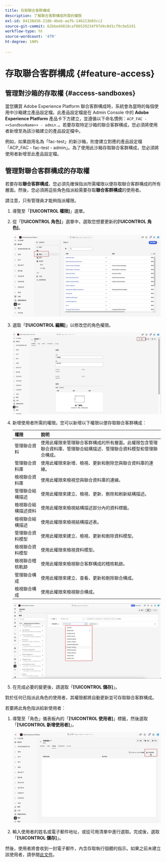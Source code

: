 ```yaml
---
title: 存取聯合客群構成
description: 了解聯合客群構成所需的權限
exl-id: 84138456-218b-4beb-ae7b-146213b03cc2
source-git-commit: 62bbed4818caf06539234f97d4c0d1cf9c9a52d1
workflow-type: ht
source-wordcount: '479'
ht-degree: 100%

---
```


# 存取聯合客群構成 {#feature-access}

## 管理對沙箱的存取權 {#access-sandboxes}

當您購買 Adobe Experience Platform 聯合客群構成時，系統會為當時的每個使用中沙箱建立產品設定檔。此產品設定檔是在 Admin Console 中的 **Adobe Experience Platform** 產品卡下方建立，並遵循以下命名慣例：`ACP_FAC - <<SandboxName>> - admin.`。若要存取特定沙箱的聯合客群構成，您必須將使用者新增至為該沙箱建立的產品設定檔中。

例如，如果啟用名為「fac-test」的新沙箱，則會建立對應的產品設定檔「ACP_FAC - fac-test - admin」。為了使用此沙箱存取聯合客群構成，您必須將使用者新增至此產品設定檔。

## 管理對聯合客群構成的存取權

若要存取&#x200B;**聯合客群構成**，您必須先確保指派所需權限以便存取聯合客群構成的所有層面。然後，您必須將這些角色指派給需要存取&#x200B;**聯合客群構成**&#x200B;的使用者。

請注意，只有管理員才能夠指派權限。

1. 導覽至「**[!UICONTROL 權限]**」選單。

1. 從「**[!UICONTROL 角色]**」選單中，選取您想要更新的&#x200B;**[!UICONTROL 角色]**。

   ![](assets/access_fda_1.png)

1. 選取「**[!UICONTROL 編輯]**」以修改您的角色權限。

   ![](assets/access_fda_2.png)

1. 新增使用者所需的權限。您可以新增以下權限以便存取聯合客群構成：

   | 權限 | 說明 |
   | ---------- | ----------- |
   | 管理聯合資料 | 使用此權限來管理聯合客群構成的所有層面。此權限包含管理聯合資料庫、管理聯合結構描述、管理聯合資料模型和管理聯合構成。 |
   | 管理聯合資料庫 | 使用此權限來新增、檢視、更新和刪除您與聯合資料庫的連線。 |
   | 檢視聯合資料庫 | 使用此權限來檢視您與聯合資料庫的連線。 |
   | 管理聯合結構描述 | 使用此權限來建立、檢視、更新、刪除和刷新結構描述。 |
   | 檢視聯合結構描述資料 | 使用此權限來檢視結構描述部分內的資料標籤。 |
   | 檢視聯合結構描述 | 使用此權限來檢視結構描述表。 |
   | 管理聯合資料模型 | 使用此權限來建立、檢視、更新和刪除資料模型。 |
   | 檢視聯合資料模型 | 使用此權限來檢視資料模型。 |
   | 檢視聯合稽核軌跡 | 使用此權限來檢視聯合客群構成的稽核軌跡。 |
   | 管理聯合構成 | 使用此權限來建立、查看、更新和刪除聯合構成。 |
   | 檢視聯合構成 | 使用此權限來檢視聯合構成。 |

   ![](assets/permissions.png)

1. 在完成必要的變更後，請選取「**[!UICONTROL 儲存]**」。

對於任何已指派此角色的使用者，其權限都將自動更新並可存取聯合客群構成。

若要將此角色指派給新使用者：

1. 導覽至「角色」儀表板內的「**[!UICONTROL 使用者]**」標籤，然後選取「**[!UICONTROL 新增使用者]**」。

   ![](assets/access_fda_4.png)

1. 輸入使用者的姓名或電子郵件地址，或從可用清單中進行選取。完成後，選取「**[!UICONTROL 儲存]**」。

<!-- Alternatively, you can assign one of the pre-existing roles to the users, depending on what permissions they need. For more information on assigning pre-existing roles to a user, please read the [guide on managing users for a product profile](https://experienceleague.adobe.com/zh-hant/docs/experience-platform/access-control/ui/users).

| Role name | Permissions |
| --------- | ----------- |
| FAC Data Managers | <ul><li>Manage Federated Compositions</li><li>View Federated Databases</li><li>View Federated Schemas</li><li>View Federated Schema Data</li><li>View Federated Data Models</li></ul> |
| FAC Composition Managers | <ul><li>Manage Federated Compositions</li></ul> |
| FAC Administrators | <ul><li>Manage Federated Data</li></ul> | -->

然後，使用者將會收到一封電子郵件，內含存取執行個體的指示。如果之前未建立該使用者，請參閱[此文件](https://experienceleague.adobe.com/zh-hant/docs/experience-platform/access-control/abac/permissions-ui/users)。
